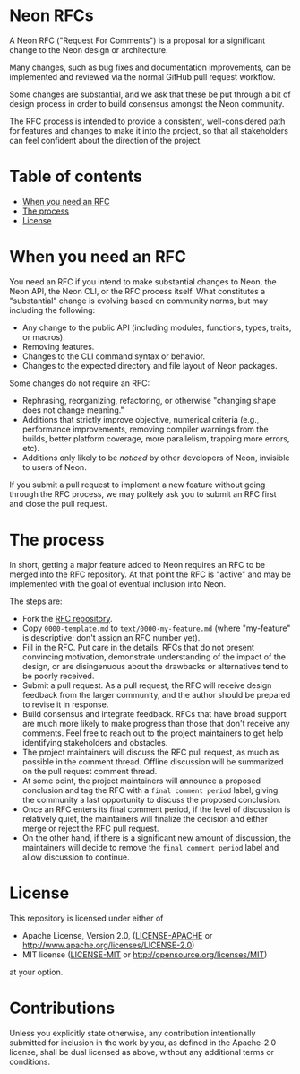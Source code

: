 # Neon RFCs

A Neon RFC ("Request For Comments") is a proposal for a significant change to the Neon design or architecture.

Many changes, such as bug fixes and documentation improvements, can be implemented and reviewed via the normal GitHub pull request workflow.

Some changes are substantial, and we ask that these be put through a bit of design process in order to build consensus amongst the Neon community.

The RFC process is intended to provide a consistent, well-considered path for features and changes to make it into the project, so that all stakeholders can feel confident about the direction of the project.

# Table of contents

  - [When you need an RFC](#when-you-need-an-rfc)
  - [The process](#the-process)
  - [License](#license)

# When you need an RFC

You need an RFC if you intend to make substantial changes to Neon, the Neon API, the Neon CLI, or the RFC process itself. What constitutes a "substantial" change is evolving based on community norms, but may including the following:

  - Any change to the public API (including modules, functions, types, traits, or macros).
  - Removing features.
  - Changes to the CLI command syntax or behavior.
  - Changes to the expected directory and file layout of Neon packages.

Some changes do not require an RFC:

  - Rephrasing, reorganizing, refactoring, or otherwise "changing shape does not change meaning."
  - Additions that strictly improve objective, numerical criteria (e.g., performance improvements, removing compiler warnings from the builds, better platform coverage, more parallelism, trapping more errors, etc).
  - Additions only likely to be _noticed_ by other developers of Neon, invisible to users of Neon.

If you submit a pull request to implement a new feature without going through the RFC process, we may politely ask you to submit an RFC first and close the pull request.

# The process

In short, getting a major feature added to Neon requires an RFC to be merged into the RFC repository. At that point the RFC is "active" and may be implemented with the goal of eventual inclusion into Neon.

The steps are:

- Fork the [RFC repository](https://github.com/neon-bindings/rfcs).
- Copy `0000-template.md` to `text/0000-my-feature.md` (where "my-feature" is descriptive; don't assign an RFC number yet).
- Fill in the RFC. Put care in the details: RFCs that do not present convincing motivation, demonstrate understanding of the impact of the design, or are disingenuous about the drawbacks or alternatives tend to be poorly received.
- Submit a pull request. As a pull request, the RFC will receive design feedback from the larger community, and the author should be prepared to revise it in response.
- Build consensus and integrate feedback. RFCs that have broad support are much more likely to make progress than those that don't receive any comments. Feel free to reach out to the project maintainers to get help identifying stakeholders and obstacles.
- The project maintainers will discuss the RFC pull request, as much as possible in the comment thread. Offline discussion will be summarized on the pull request comment thread.
- At some point, the project maintainers will announce a proposed conclusion and tag the RFC with a `final comment period` label, giving the community a last opportunity to discuss the proposed conclusion.
- Once an RFC enters its final comment period, if the level of discussion is relatively quiet, the maintainers will finalize the decision and either merge or reject the RFC pull request.
- On the other hand, if there is a significant new amount of discussion, the maintainers will decide to remove the `final comment period` label and allow discussion to continue.

# License

This repository is licensed under either of

- Apache License, Version 2.0, ([LICENSE-APACHE](https://github.com/neon-bindings/rfcs/blob/master/LICENSE-APACHE) or http://www.apache.org/licenses/LICENSE-2.0)
- MIT license ([LICENSE-MIT](https://github.com/neon-bindings/rfcs/blob/master/LICENSE-MIT) or http://opensource.org/licenses/MIT)

at your option.

# Contributions

Unless you explicitly state otherwise, any contribution intentionally submitted for inclusion in the work by you, as defined in the Apache-2.0 license, shall be dual licensed as above, without any additional terms or conditions.
